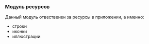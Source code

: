 ### Модуль ресурсов

Данный модуль отвественен за ресурсы в приложении, а именно:
 - строки
 - иконки
 - иллюстрации
